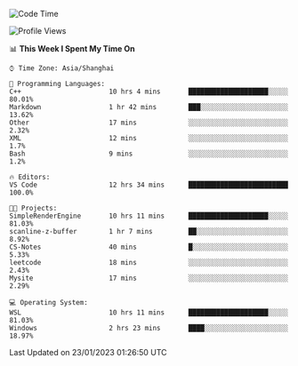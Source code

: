 <!--START_SECTION:waka-->
![Code Time](http://img.shields.io/badge/Code%20Time-606%20hrs%205%20mins-blue)

![Profile Views](http://img.shields.io/badge/Profile%20Views-0-blue)

📊 **This Week I Spent My Time On** 

```text
⌚︎ Time Zone: Asia/Shanghai

💬 Programming Languages: 
C++                      10 hrs 4 mins       ████████████████████░░░░░   80.01% 
Markdown                 1 hr 42 mins        ███░░░░░░░░░░░░░░░░░░░░░░   13.62% 
Other                    17 mins             ░░░░░░░░░░░░░░░░░░░░░░░░░   2.32% 
XML                      12 mins             ░░░░░░░░░░░░░░░░░░░░░░░░░   1.7% 
Bash                     9 mins              ░░░░░░░░░░░░░░░░░░░░░░░░░   1.2%

🔥 Editors: 
VS Code                  12 hrs 34 mins      █████████████████████████   100.0%

🐱‍💻 Projects: 
SimpleRenderEngine       10 hrs 11 mins      ████████████████████░░░░░   81.03% 
scanline-z-buffer        1 hr 7 mins         ██░░░░░░░░░░░░░░░░░░░░░░░   8.92% 
CS-Notes                 40 mins             █░░░░░░░░░░░░░░░░░░░░░░░░   5.33% 
leetcode                 18 mins             ░░░░░░░░░░░░░░░░░░░░░░░░░   2.43% 
Mysite                   17 mins             ░░░░░░░░░░░░░░░░░░░░░░░░░   2.29%

💻 Operating System: 
WSL                      10 hrs 11 mins      ████████████████████░░░░░   81.03% 
Windows                  2 hrs 23 mins       ████░░░░░░░░░░░░░░░░░░░░░   18.97%

```


 Last Updated on 23/01/2023 01:26:50 UTC
<!--END_SECTION:waka-->